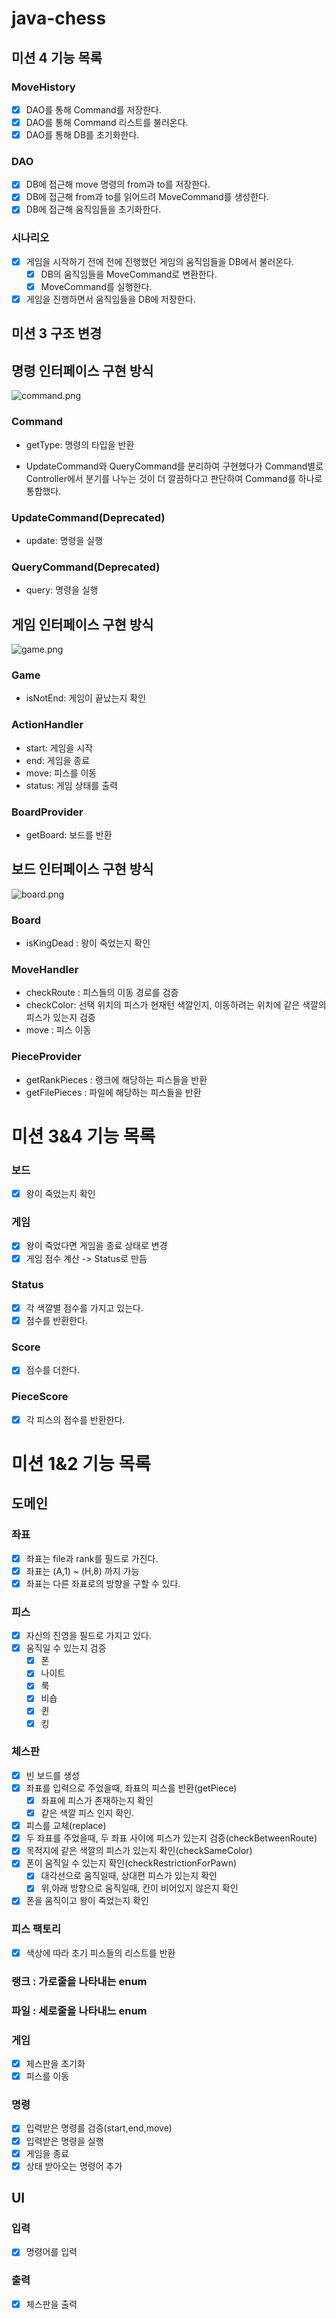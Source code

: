 # java-chess

## 미션 4 기능 목록

### MoveHistory

- [x] DAO를 통해 Command를 저장한다.
- [x] DAO를 통해 Command 리스트를 불러온다.
- [x] DAO를 통해 DB를 초기화한다.

### DAO

- [x] DB에 접근해 move 명령의 from과 to를 저장한다.
- [x] DB에 접근해 from과 to를 읽어드려 MoveCommand를 생성한다.
- [x] DB에 접근해 움직임들을 초기화한다.

### 시나리오

- [x] 게임을 시작하기 전에 전에 진행했던 게임의 움직임들을 DB에서 불러온다.
    - [x] DB의 움직임들을 MoveCommand로 변환한다.
    - [x] MoveCommand를 실행한다.
- [x] 게임을 진행하면서 움직임들을 DB에 저장한다.

## 미션 3 구조 변경

## 명령 인터페이스 구현 방식

![command.png](command.png)

### Command

- getType: 명령의 타입을 반환

- UpdateCommand와 QueryCommand를 분리하여 구현했다가 Command별로 Controller에서 분기를 나누는 것이 더 깔끔하다고 판단하여 Command를
  하나로 통합했다.

### UpdateCommand(Deprecated)

- update: 명령을 실행

### QueryCommand(Deprecated)

- query: 명령을 실행

## 게임 인터페이스 구현 방식

![game.png](game.png)

### Game

- isNotEnd: 게임이 끝났는지 확인

### ActionHandler

- start: 게임을 시작
- end: 게임을 종료
- move: 피스를 이동
- status: 게임 상태를 출력

### BoardProvider

- getBoard: 보드를 반환

## 보드 인터페이스 구현 방식

![board.png](board.png)

### Board

- isKingDead : 왕이 죽었는지 확인

### MoveHandler

- checkRoute : 피스들의 이동 경로를 검증
- checkColor: 선택 위치의 피스가 현재턴 색깔인지, 이동하려는 위치에 같은 색깔의 피스가 있는지 검증
- move : 피스 이동

### PieceProvider

- getRankPieces : 랭크에 해당하는 피스들을 반환
- getFilePieces : 파일에 해당하는 피스들을 반환

# 미션 3&4 기능 목록

### 보드

- [x] 왕이 죽었는지 확인

### 게임

- [x] 왕이 죽었다면 게임을 종료 상태로 변경
- [x] 게임 점수 계산 -> Status로 만듬

### Status

- [x] 각 색깔별 점수를 가지고 있는다.
- [x] 점수를 반환한다.

### Score

- [x] 점수를 더한다.

### PieceScore

- [x] 각 피스의 점수를 반환한다.

# 미션 1&2 기능 목록

## 도메인

### 좌표

- [x] 좌표는 file과 rank를 필드로 가진다.
- [x] 좌표는 (A,1) ~ (H,8) 까지 가능
- [x] 좌표는 다른 좌표로의 방향을 구할 수 있다.

### 피스

- [x] 자신의 진영을 필드로 가지고 있다.
- [x] 움직일 수 있는지 검증
    - [x] 폰
    - [x] 나이트
    - [x] 룩
    - [x] 비숍
    - [x] 퀸
    - [x] 킹

### 체스판

- [x] 빈 보드를 생성
- [x] 좌표를 입력으로 주었을때, 좌표의 피스를 반환(getPiece)
    - [x] 좌표에 피스가 존재하는지 확인
    - [x] 같은 색깔 피스 인지 확인.
- [x] 피스를 교체(replace)
- [x] 두 좌표를 주었을때, 두 좌표 사이에 피스가 있는지 검증(checkBetweenRoute)
- [x] 목적지에 같은 색깔의 피스가 있는지 확인(checkSameColor)
- [x] 폰이 움직일 수 있는지 확인(checkRestrictionForPawn)
    - [x] 대각선으로 움직일때, 상대편 피스가 있는지 확인
    - [x] 위,아래 방향으로 움직일때, 칸이 비어있지 않은지 확인
- [x] 폰을 움직이고 왕이 죽었는지 확인

### 피스 팩토리

- [x] 색상에 따라 초기 피스들의 리스트를 반환

### 랭크 : 가로줄을 나타내는 enum

### 파일 : 세로줄을 나타내느 enum

### 게임

- [x] 체스판을 초기화
- [x] 피스를 이동

### 명령

- [x] 입력받은 명령를 검증(start,end,move)
- [x] 입력받은 명령을 실행
- [x] 게임을 종료
- [x] 상태 받아오는 명령어 추가

## UI

### 입력

- [x] 명령어를 입력

### 출력

- [x] 체스판을 출력
